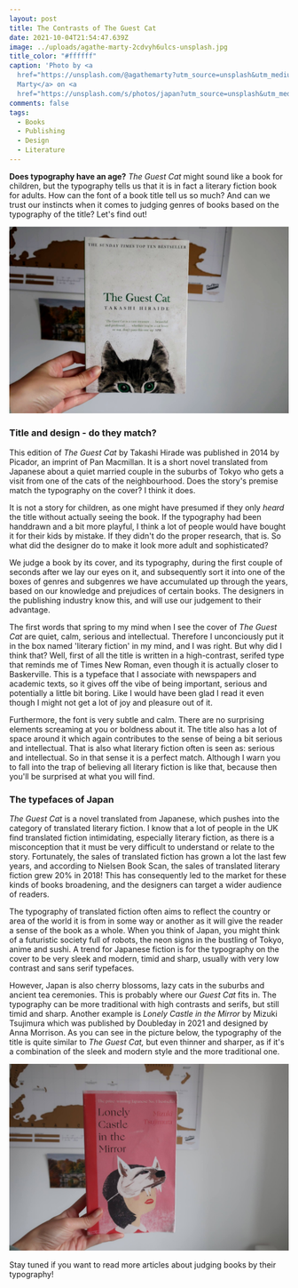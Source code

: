 ```yaml
---
layout: post
title: The Contrasts of The Guest Cat
date: 2021-10-04T21:54:47.639Z
image: ../uploads/agathe-marty-2cdvyh6ulcs-unsplash.jpg
title_color: "#ffffff"
caption: 'Photo by <a
  href="https://unsplash.com/@agathemarty?utm_source=unsplash&utm_medium=referral&utm_content=creditCopyText">Agathe
  Marty</a> on <a
  href="https://unsplash.com/s/photos/japan?utm_source=unsplash&utm_medium=referral&utm_content=creditCopyText">Unsplash</a>   '
comments: false
tags:
  - Books
  - Publishing
  - Design
  - Literature
---
```

**Does typography have an age?** *The Guest Cat* might sound like a book for children, but the typography tells us that it is in fact a literary fiction book for adults. How can the font of a book title tell us so much? And can we trust our instincts when it comes to judging genres of books based on the typography of the title? Let's find out! 

![The Guest Cat by Takashi Hiraide](../uploads/20211007145650_img_3052-2.jpg)

### Title and design - do they match?

This edition of *The Guest Cat* by Takashi Hirade was published in 2014 by Picador, an imprint of Pan Macmillan. It is a short novel translated from Japanese about a quiet married couple in the suburbs of Tokyo who gets a visit from one of the cats of the neighbourhood. Does the story's premise match the typography on the cover? I think it does.  

It is not a story for children, as one might have presumed if they only *heard* the title without actually seeing the book. If the typography had been handdrawn and a bit more playful, I think a lot of people would have bought it for their kids by mistake. If they didn't do the proper research, that is. So what did the designer do to make it look more adult and sophisticated?

We judge a book by its cover, and its typography, during the first couple of seconds after we lay our eyes on it, and subsequently sort it into one of the boxes of genres and subgenres we have accumulated up through the years, based on our knowledge and prejudices of certain books. The designers in the publishing industry know this, and will use our judgement to their advantage. 

The first words that spring to my mind when I see the cover of *The Guest Cat* are quiet, calm, serious and intellectual. Therefore I unconciously put it in the box named 'literary fiction' in my mind, and I was right. But why did I think that? Well, first of all the title is written in a high-contrast, serifed type that reminds me of Times New Roman, even though it is actually closer to Baskerville. This is a typeface that I associate with newspapers and academic texts, so it gives off the vibe of being important, serious and potentially a little bit boring. Like I would have been glad I read it even though I might not get a lot of joy and pleasure out of it. 

Furthermore, the font is very subtle and calm. There are no surprising elements screaming at you or boldness about it. The title also has a lot of space around it which again contributes to the sense of being a bit serious and intellectual. That is also what literary fiction often is seen as: serious and intellectual. So in that sense it is a perfect match. Although I warn you to fall into the trap of believing all literary fiction is like that, because then you'll be surprised at what you will find. 

### The typefaces of Japan

*The Guest Cat* is a novel translated from Japanese, which pushes into the category of translated literary fiction. I know that a lot of people in the UK find translated fiction intimidating, especially literary fiction, as there is a misconception that it must be very difficult to understand or relate to the story. Fortunately, the sales of translated fiction has grown a lot the last few years, and according to Nielsen Book Scan, the sales of translated literary fiction grew 20% in 2018! This has consequently led to the market for these kinds of books broadening, and the designers can target a wider audience of readers. 

The typography of translated fiction often aims to reflect the country or area of the world it is from in some way or another as it will give the reader a sense of the book as a whole. When you think of Japan, you might think of a futuristic society full of robots, the neon signs in the bustling of Tokyo, anime and sushi. A trend for Japanese fiction is for the typography on the cover to be very sleek and modern, timid and sharp, usually with very low contrast and sans serif typefaces. 

However, Japan is also cherry blossoms, lazy cats in the suburbs and ancient tea ceremonies. This is probably where our *Guest Cat* fits in. The typography can be more traditional with high contrasts and serifs, but still timid and sharp. Another example is *Lonely Castle in the Mirror* by Mizuki Tsujimura which was published by Doubleday in 2021 and designed by Anna Morrison. As you can see in the picture below, the typography of the title is quite similar to *The Guest Cat,* but even thinner and sharper, as if it's a combination of the sleek and modern style and the more traditional one.

![Lonely Castle in the Mirror by Mizuki Tsujimura](../uploads/20211007145830_img_3054.jpg)

Stay tuned if you want to read more articles about judging books by their typography!